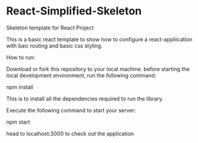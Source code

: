 # React-Simplified-Skeleton
Skeleton template for React Project

This is a basic react template to show how to configure a react-appliication with baic routing and basic css styling.

How to run:

Download or fork this repository to your local machine.
before starting the local development environment, run the following command:

npm install

This is to install all the dependencies required to run the library.

Execute the following command to start your server:

npm start

head to localhost:3000 to check out the application
